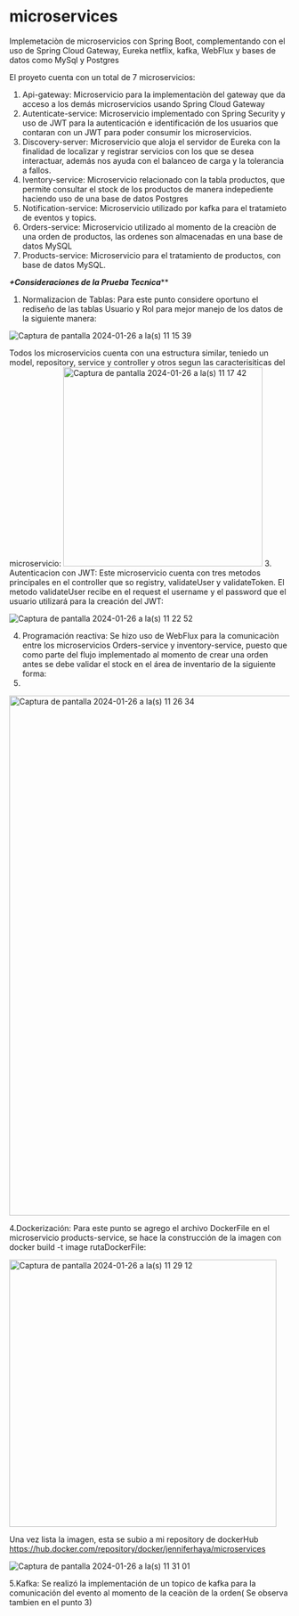 # microservices
Implemetaciòn de microservicios con Spring Boot, complementando con el uso de Spring Cloud Gateway, Eureka netflix, kafka, WebFlux y bases de datos como MySql y Postgres

El proyeto cuenta con un total de 7 microservicios:
1. Api-gateway: Microservicio para la implementaciòn del gateway que da acceso a los demás microservicios usando Spring Cloud Gateway
2. Autenticate-service: Microservicio implementado con Spring Security y uso de JWT para la autenticación e identificación de los usuarios que contaran con un JWT para poder consumir los microservicios.
3. Discovery-server: Microservicio que aloja el servidor de Eureka con la finalidad de localizar y registrar servicios con los que se desea interactuar, además nos ayuda con el balanceo de carga y la tolerancia a fallos.
4. Iventory-service: Microservicio relacionado con la tabla productos, que permite consultar el stock de los productos de manera indepediente haciendo uso de una base de datos Postgres
5. Notification-service: Microservicio utilizado por kafka para el tratamieto de eventos y topics.
6. Orders-service: Microservicio utilizado al momento de la creaciòn de una orden de productos, las ordenes son almacenadas en una base de datos MySQL
7. Products-service: Microservicio para el tratamiento de productos, con base de datos MySQL.

*****+Consideraciones de la Prueba Tecnica*******
1. Normalizacion de Tablas: Para este punto considere oportuno el rediseño de las tablas Usuario y Rol para mejor manejo de los datos de la siguiente manera:
   
  ![Captura de pantalla 2024-01-26 a la(s) 11 15 39](https://github.com/jennifer-haya04/microservices/assets/93691562/77d5ddcf-9adc-417e-89eb-badcfeb1ad9b)
  
  Todos los microservicios cuenta con una estructura similar, teniedo un model, repository, service y controller y otros segun las caracterisiticas del microservicio:
  <img width="358" alt="Captura de pantalla 2024-01-26 a la(s) 11 17 42" src="https://github.com/jennifer-haya04/microservices/assets/93691562/8c1571a7-29c9-4305-924a-064147c0e0f2">
3. Autenticacion con JWT: Este microservicio cuenta con tres metodos principales en el controller que so registry, validateUser y validateToken. El metodo validateUser recibe en el request el username y el password que el usuario utilizará para la creación del JWT:

  ![Captura de pantalla 2024-01-26 a la(s) 11 22 52](https://github.com/jennifer-haya04/microservices/assets/93691562/7df7f320-47d3-447b-a32d-13d60441b514)
  
4. Programación reactiva: Se hizo uso de WebFlux para la comunicaciòn entre los microservicios Orders-service y inventory-service, puesto que como parte del flujo implementado al momento de crear una orden antes se debe validar el stock en el área de inventario de la siguiente forma:
5. 
  <img width="934" alt="Captura de pantalla 2024-01-26 a la(s) 11 26 34" src="https://github.com/jennifer-haya04/microservices/assets/93691562/70e4e5bb-1305-41c7-9a7d-20dc878dd9a7">
  
4.Dockerización: Para este punto se agrego el archivo DockerFile en el microservicio products-service, se hace la construcción de la imagen con docker build -t image rutaDockerFile:

  <img width="480" alt="Captura de pantalla 2024-01-26 a la(s) 11 29 12" src="https://github.com/jennifer-haya04/microservices/assets/93691562/6a8a5f35-afda-4a0c-b0c9-0fc64246e63e">
  
  Una vez lista la imagen, esta se subio a mi repository de dockerHub https://hub.docker.com/repository/docker/jenniferhaya/microservices
  
  ![Captura de pantalla 2024-01-26 a la(s) 11 31 01](https://github.com/jennifer-haya04/microservices/assets/93691562/88540ac3-b90f-4696-8d19-266675bd6b7a)
  
5.Kafka: Se realizó la implementación de un topico de kafka para la comunicación del evento al momento de la ceaciòn de la orden( Se observa tambien en el punto 3)
